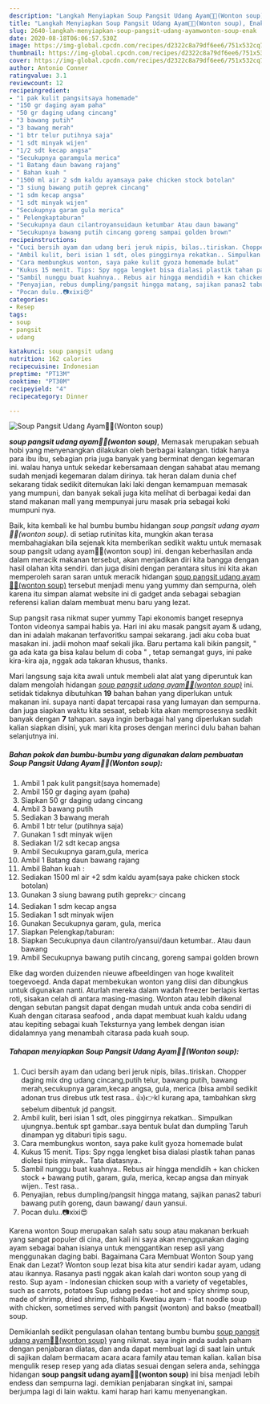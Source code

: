 ```yaml
---
description: "Langkah Menyiapkan Soup Pangsit Udang Ayam🦐🐣(Wonton soup), Enak"
title: "Langkah Menyiapkan Soup Pangsit Udang Ayam🦐🐣(Wonton soup), Enak"
slug: 2640-langkah-menyiapkan-soup-pangsit-udang-ayamwonton-soup-enak
date: 2020-08-18T06:06:57.530Z
image: https://img-global.cpcdn.com/recipes/d2322c8a79df6ee6/751x532cq70/soup-pangsit-udang-ayam🦐🐣wonton-soup-foto-resep-utama.jpg
thumbnail: https://img-global.cpcdn.com/recipes/d2322c8a79df6ee6/751x532cq70/soup-pangsit-udang-ayam🦐🐣wonton-soup-foto-resep-utama.jpg
cover: https://img-global.cpcdn.com/recipes/d2322c8a79df6ee6/751x532cq70/soup-pangsit-udang-ayam🦐🐣wonton-soup-foto-resep-utama.jpg
author: Antonio Conner
ratingvalue: 3.1
reviewcount: 12
recipeingredient:
- "1 pak kulit pangsitsaya homemade"
- "150 gr daging ayam paha"
- "50 gr daging udang cincang"
- "3 bawang putih"
- "3 bawang merah"
- "1 btr telur putihnya saja"
- "1 sdt minyak wijen"
- "1/2 sdt kecap angsa"
- "Secukupnya garamgula merica"
- "1 Batang daun bawang rajang"
- " Bahan kuah "
- "1500 ml air 2 sdm kaldu ayamsaya pake chicken stock botolan"
- "3 siung bawang putih geprek cincang"
- "1 sdm kecap angsa"
- "1 sdt minyak wijen"
- "Secukupnya garam gula merica"
- " Pelengkaptaburan"
- "Secukupnya daun cilantroyansuidaun ketumbar Atau daun bawang"
- "Secukupnya bawang putih cincang goreng sampai golden brown"
recipeinstructions:
- "Cuci bersih ayam dan udang beri jeruk nipis, bilas..tiriskan. Chopper daging mix dng udang cincang,putih telur, bawang putih, bawang merah,secukupnya garam,kecap angsa, gula, merica (bisa ambil sedikit adonan trus direbus utk test rasa.. 👍)👉kl kurang apa, tambahkan skrg sebelum dibentuk jd pangsit."
- "Ambil kulit, beri isian 1 sdt, oles pinggirnya rekatkan.. Simpulkan ujungnya..bentuk spt gambar..saya bentuk bulat dan dumpling Taruh dinampan yg ditaburi tipis sagu."
- "Cara membungkus wonton, saya pake kulit gyoza homemade bulat"
- "Kukus 15 menit. Tips: Spy ngga lengket bisa dialasi plastik tahan panas diolesi tipis minyak.. Tata diatasnya.."
- "Sambil nunggu buat kuahnya.. Rebus air hingga mendidih + kan chicken stock + bawang putih, garam, gula, merica, kecap angsa dan minyak wijen.. Test rasa.."
- "Penyajian, rebus dumpling/pangsit hingga matang, sajikan panas2 taburi bawang putih goreng, daun bawang/ daun yansui."
- "Pocan dulu..📷xixi😍"
categories:
- Resep
tags:
- soup
- pangsit
- udang

katakunci: soup pangsit udang 
nutrition: 162 calories
recipecuisine: Indonesian
preptime: "PT13M"
cooktime: "PT30M"
recipeyield: "4"
recipecategory: Dinner

---
```



![Soup Pangsit Udang Ayam🦐🐣(Wonton soup)](https://img-global.cpcdn.com/recipes/d2322c8a79df6ee6/751x532cq70/soup-pangsit-udang-ayam🦐🐣wonton-soup-foto-resep-utama.jpg)

<b><i>soup pangsit udang ayam🦐🐣(wonton soup)</i></b>, Memasak merupakan sebuah hobi yang menyenangkan dilakukan oleh berbagai kalangan. tidak hanya para ibu ibu, sebagian pria juga banyak yang berminat dengan kegemaran ini. walau hanya untuk sekedar kebersamaan dengan sahabat atau memang sudah menjadi kegemaran dalam dirinya. tak heran dalam dunia chef sekarang tidak sedikit ditemukan laki laki dengan kemampuan memasak yang mumpuni, dan banyak sekali juga kita melihat di berbagai kedai dan stand makanan mall yang mempunyai juru masak pria sebagai koki mumpuni nya.

Baik, kita kembali ke hal bumbu bumbu hidangan <i>soup pangsit udang ayam🦐🐣(wonton soup)</i>. di setiap rutinitas kita, mungkin akan terasa membahagiakan bila sejenak kita memberikan sedikit waktu untuk memasak soup pangsit udang ayam🦐🐣(wonton soup) ini. dengan keberhasilan anda dalam meracik makanan tersebut, akan menjadikan diri kita bangga dengan hasil olahan kita sendiri. dan juga disini dengan perantara situs ini kita akan memperoleh saran saran untuk meracik hidangan <u>soup pangsit udang ayam🦐🐣(wonton soup)</u> tersebut menjadi menu yang yummy dan sempurna, oleh karena itu simpan alamat website ini di gadget anda sebagai sebagian referensi kalian dalam membuat menu baru yang lezat.

Sup pangsit rasa nikmat super yummy Tapi ekonomis banget resepnya Tonton videonya sampai habis ya. Hari ini aku masak pangsit ayam &amp; udang, dan ini adalah makanan terfavoritku sampai sekarang. jadi aku coba buat masakan ini. jadii mohon maaf sekali jika. Baru pertama kali bikin pangsit, &#34; ga ada kata ga bisa kalau belum di coba &#34; , tetap semangat guys, ini pake kira-kira aja, nggak ada takaran khusus, thanks.


Mari langsung saja kita awali untuk membeli alat alat yang diperuntuk kan dalam mengolah hidangan <u><i>soup pangsit udang ayam🦐🐣(wonton soup)</i></u> ini. setidak tidaknya dibutuhkan <b>19</b> bahan bahan yang diperlukan untuk makanan ini. supaya nanti dapat tercapai rasa yang lumayan dan sempurna. dan juga siapkan waktu kita sesaat, sebab kita akan memprosesnya sedikit banyak dengan <b>7</b> tahapan. saya ingin berbagai hal yang diperlukan sudah kalian siapkan disini, yuk mari kita proses dengan merinci dulu bahan bahan selanjutnya ini.

<!--inarticleads1-->

##### Bahan pokok dan bumbu-bumbu yang digunakan dalam pembuatan Soup Pangsit Udang Ayam🦐🐣(Wonton soup):

1. Ambil 1 pak kulit pangsit(saya homemade)
1. Ambil 150 gr daging ayam (paha)
1. Siapkan 50 gr daging udang cincang
1. Ambil 3 bawang putih
1. Sediakan 3 bawang merah
1. Ambil 1 btr telur (putihnya saja)
1. Gunakan 1 sdt minyak wijen
1. Sediakan 1/2 sdt kecap angsa
1. Ambil Secukupnya garam,gula, merica
1. Ambil 1 Batang daun bawang rajang
1. Ambil  Bahan kuah :
1. Sediakan 1500 ml air +2 sdm kaldu ayam(saya pake chicken stock botolan)
1. Gunakan 3 siung bawang putih geprek👉 cincang
1. Sediakan 1 sdm kecap angsa
1. Sediakan 1 sdt minyak wijen
1. Gunakan Secukupnya garam, gula, merica
1. Siapkan  Pelengkap/taburan:
1. Siapkan Secukupnya daun cilantro/yansui/daun ketumbar.. Atau daun bawang
1. Ambil Secukupnya bawang putih cincang, goreng sampai golden brown


Elke dag worden duizenden nieuwe afbeeldingen van hoge kwaliteit toegevoegd. Anda dapat membekukan wonton yang diisi dan dibungkus untuk digunakan nanti. Aturlah mereka dalam wadah freezer berlapis kertas roti, sisakan celah di antara masing-masing. Wonton atau lebih dikenal dengan sebutan pangsit dapat dengan mudah untuk anda coba sendiri di Kuah dengan citarasa seafood , anda dapat membuat kuah kaldu udang atau kepiting sebagai kuah Teksturnya yang lembek dengan isian didalamnya yang menambah citarasa pada kuah soup. 

<!--inarticleads2-->

##### Tahapan menyiapkan Soup Pangsit Udang Ayam🦐🐣(Wonton soup):

1. Cuci bersih ayam dan udang beri jeruk nipis, bilas..tiriskan. Chopper daging mix dng udang cincang,putih telur, bawang putih, bawang merah,secukupnya garam,kecap angsa, gula, merica (bisa ambil sedikit adonan trus direbus utk test rasa.. 👍)👉kl kurang apa, tambahkan skrg sebelum dibentuk jd pangsit.
1. Ambil kulit, beri isian 1 sdt, oles pinggirnya rekatkan.. Simpulkan ujungnya..bentuk spt gambar..saya bentuk bulat dan dumpling Taruh dinampan yg ditaburi tipis sagu.
1. Cara membungkus wonton, saya pake kulit gyoza homemade bulat
1. Kukus 15 menit. Tips: Spy ngga lengket bisa dialasi plastik tahan panas diolesi tipis minyak.. Tata diatasnya..
1. Sambil nunggu buat kuahnya.. Rebus air hingga mendidih + kan chicken stock + bawang putih, garam, gula, merica, kecap angsa dan minyak wijen.. Test rasa..
1. Penyajian, rebus dumpling/pangsit hingga matang, sajikan panas2 taburi bawang putih goreng, daun bawang/ daun yansui.
1. Pocan dulu..📷xixi😍


Karena wonton Soup merupakan salah satu soup atau makanan berkuah yang sangat populer di cina, dan kali ini saya akan menggunakan daging ayam sebagai bahan isianya untuk menggantikan resep asli yang menggunakan daging babi. Bagaimana Cara Membuat Wonton Soup yang Enak dan Lezat? Wonton soup lezat bisa kita atur sendiri kadar ayam, udang atau ikannya. Rasanya pasti nggak akan kalah dari wonton soup yang di resto. Sup ayam - Indonesian chicken soup with a variety of vegetables, such as carrots, potatoes Sup udang pedas - hot and spicy shrimp soup, made of shrimp, dried shrimp, fishballs Kwetiau ayam - flat noodle soup with chicken, sometimes served with pangsit (wonton) and bakso (meatball) soup. 

Demikianlah sedikit pengulasan olahan tentang bumbu bumbu <u>soup pangsit udang ayam🦐🐣(wonton soup)</u> yang nikmat. saya ingin anda sudah paham dengan penjabaran diatas, dan anda dapat membuat lagi di saat lain untuk di sajikan dalam bermacam acara acara family atau teman kalian. kalian bisa mengulik resep resep yang ada diatas sesuai dengan selera anda, sehingga hidangan <b>soup pangsit udang ayam🦐🐣(wonton soup)</b> ini bisa menjadi lebih endess dan sempurna lagi. demikian penjabaran singkat ini, sampai berjumpa lagi di lain waktu. kami harap hari kamu menyenangkan.
